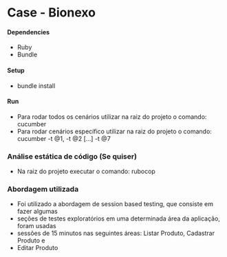 # Case - Bionexo


#### Dependencies
* Ruby
* Bundle

#### Setup
* bundle install

#### Run
* Para rodar todos os cenários utilizar na raiz do projeto o comando: cucumber
* Para rodar cenários específico utilizar na raiz do projeto o comando: cucumber -t @1, -t @2 [...] -t @7

### Análise estática de código (Se quiser)
* Na raiz do projeto executar o comando: rubocop

### Abordagem utilizada
* Foi utilizado a abordagem de session based testing, que consiste em fazer algumas
* seções de testes exploratórios em uma determinada área da aplicação, foram usadas
* sessões de 15 minutos nas seguintes áreas: Listar Produto, Cadastrar Produto e 
* Editar Produto